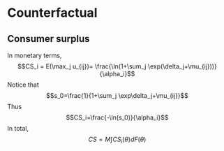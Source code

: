 # Counterfactual

## Consumer surplus

In monetary terms,
$$CS_i = E(\max_j u_{ij})= \frac{\ln(1+\sum_j \exp(\delta_j+\mu_{ij}))}{\alpha_i}$$
Notice that 
$$s_0=\frac{1}{1+\sum_j \exp\delta_j+\mu_{ij}}$$
Thus
$$CS_i=\frac{-\ln(s_0)}{\alpha_i}$$
In total, 
$$ CS = M\int CS_i(\theta)dF(\theta)$$